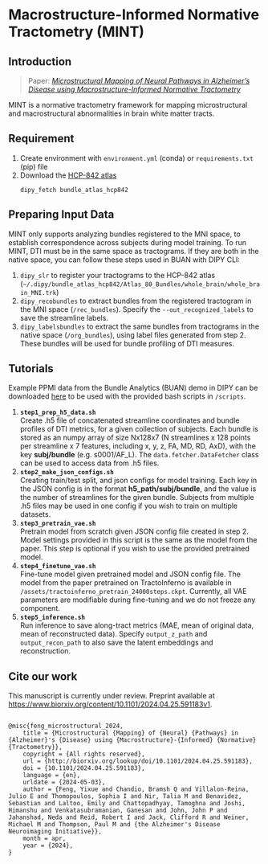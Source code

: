 # Macrostructure-Informed Normative Tractometry (MINT)

## Introduction
> Paper: [*Microstructural Mapping of Neural Pathways in Alzheimer’s Disease using Macrostructure-Informed Normative Tractometry*](https://doi.org/10.1101/2024.04.25.591183)

MINT is a normative tractometry framework for mapping microstructural and macrostructural abnormalities in brain white matter tracts.

## Requirement
1. Create environment with `environment.yml` (conda) or `requirements.txt` (pip) file
2. Download the [HCP-842 atlas](https://linkinghub.elsevier.com/retrieve/pii/S1053811918304324)
    ```
    dipy_fetch bundle_atlas_hcp842
    ```

## Preparing Input Data
MINT only supports analyzing bundles registered to the MNI space, to establish correspondence across subjects during model training. To run MINT, DTI must be in the same space as tractograms. If they are both in the native space, you can follow these steps used in BUAN with DIPY CLI:
1. `dipy_slr` to register your tractograms to the HCP-842 atlas (`~/.dipy/bundle_atlas_hcp842/Atlas_80_Bundles/whole_brain/whole_brain_MNI.trk`)
2. `dipy_recobundles` to extract bundles from the registered tractogram in the MNI space (`/rec_bundles`). Specify the `--out_recognized_labels` to save the streamline labels.
3. `dipy_labelsbundles` to extract the same bundles from tractograms in the native space (`/org_bundles`), using label files generated from step 2. These bundles will be used for bundle profiling of DTI measures.

## Tutorials
Example PPMI data from the Bundle Analytics (BUAN) demo in DIPY can be downloaded [here](https://nih.figshare.com/articles/dataset/BUAN_Demo_-_DIPY_Processed_Parkinson_s_Progression_Markers_Initiative_PPMI_Data_Derivatives/14183108) to be used with the provided bash scripts in `/scripts`.
1. **`step1_prep_h5_data.sh`**  
    Create .h5 file of concatenated streamline coordinates and bundle profiles of DTI metrics, for a given collection of subjects. Each bundle is stored as an numpy array of size Nx128x7 (N streamlines x 128 points per streamline x 7 features, including x, y, z, FA, MD, RD, AxD), with the key **subj/bundle** (e.g. s0001/AF_L). The `data.fetcher.DataFetcher` class can be used to access data from .h5 files. 
2. **`step2_make_json_configs.sh`**  
    Creating train/test split, and json configs for model training. Each key in the JSON config is in the format **h5_path/subj/bundle**, and the value is the number of streamlines for the given bundle. Subjects from multiple .h5 files may be used in one config if you wish to train on multiple datasets.
3. **`step3_pretrain_vae.sh`**  
    Pretrain model from scratch given JSON config file created in step 2. Model settings provided in this script is the same as the model from the paper. This step is optional if you wish to use the provided pretrained model.
4. **`step4_finetune_vae.sh`**  
    Fine-tune model given pretrained model and JSON config file. The model from the paper pretrained on TractoInferno is available in `/assets/tractoinferno_pretrain_24000steps.ckpt`. Currently, all VAE parameters are modifiable during fine-tuning and we do not freeze any component.
5. **`step5_inference.sh`**  
    Run inference to save along-tract metrics (MAE, mean of original data, mean of reconstructed data). Specify `output_z_path` and `output_recon_path` to also save the latent embeddings and reconstruction. 


## Cite our work 
This manuscript is currently under review. Preprint available at https://www.biorxiv.org/content/10.1101/2024.04.25.591183v1.
```

@misc{feng_microstructural_2024,
	title = {Microstructural {Mapping} of {Neural} {Pathways} in {Alzheimer}'s {Disease} using {Macrostructure}-{Informed} {Normative} {Tractometry}},
	copyright = {All rights reserved},
	url = {http://biorxiv.org/lookup/doi/10.1101/2024.04.25.591183},
	doi = {10.1101/2024.04.25.591183},
	language = {en},
	urldate = {2024-05-03},
	author = {Feng, Yixue and Chandio, Bramsh Q and Villalon-Reina, Julio E and Thomopoulos, Sophia I and Nir, Talia M and Benavidez, Sebastian and Laltoo, Emily and Chattopadhyay, Tamoghna and Joshi, Himanshu and Venkatasubramanian, Ganesan and John, John P and Jahanshad, Neda and Reid, Robert I and Jack, Clifford R and Weiner, Michael M and Thompson, Paul M and {the Alzheimer's Disease Neuroimaging Initiative}},
	month = apr,
	year = {2024},
}

```
